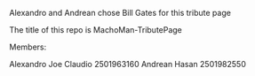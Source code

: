 Alexandro and Andrean chose Bill Gates for this tribute page

The title of this repo is MachoMan-TributePage

Members:

Alexandro Joe Claudio 2501963160
Andrean Hasan 2501982550 

